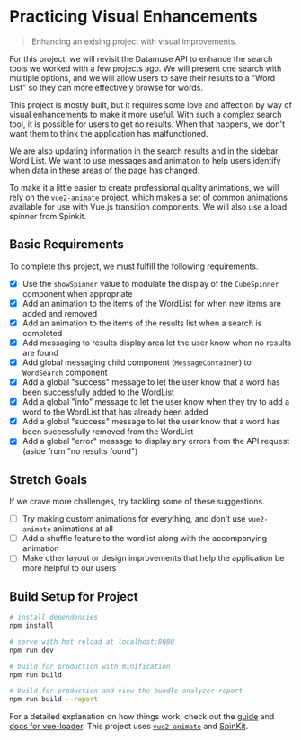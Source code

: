 # Practicing Visual Enhancements

> Enhancing an exising project with visual improvements.

For this project, we will revisit the Datamuse API to enhance the search tools
we worked with a few projects ago. We will present one search with multiple
options, and we will allow users to save their results to a "Word List" so they
can more effectively browse for words.

This project is mostly built, but it requires some love and affection by way of
visual enhancements to make it more useful. With such a complex search tool, it
is possible for users to get no results. When that happens, we don't want them
to think the application has malfunctioned.

We are also updating information in the search results and in the sidebar Word
List. We want to use messages and animation to help users identify when data in
these areas of the page has changed.

To make it a little easier to create professional quality animations, we will
rely on the [`vue2-animate` project](https://github.com/asika32764/vue2-animate),
which makes a set of common animations available for use with Vue.js transition
components. We will also use a load spinner from Spinkit.

## Basic Requirements
To complete this project, we must fulfill the following requirements.

- [X] Use the `showSpinner` value to modulate the display of the `CubeSpinner` component when appropriate
- [X] Add an animation to the items of the WordList for when new items are added and removed
- [X] Add an animation to the items of the results list when a search is completed
- [X] Add messaging to results display area let the user know when no results are found
- [X] Add global messaging child component (`MessageContainer`) to `WordSearch` component
- [X] Add a global "success" message to let the user know that a word has been successfully added to the WordList
- [X] Add a global "info" message to let the user know when they try to add a word to the WordList that has already been added
- [X] Add a global "success" message to let the user know that a word has been successfully removed from the WordList
- [X] Add a global "error" message to display any errors from the API request (aside from "no results found")

## Stretch Goals
If we crave more challenges, try tackling some of these suggestions.

- [ ] Try making custom animations for everything, and don't use `vue2-animate` animations at all
- [ ] Add a shuffle feature to the wordlist along with the accompanying animation
- [ ] Make other layout or design improvements that help the application be more helpful to our users

## Build Setup for Project

``` bash
# install dependencies
npm install

# serve with hot reload at localhost:8080
npm run dev

# build for production with minification
npm run build

# build for production and view the bundle analyzer report
npm run build --report
```

For a detailed explanation on how things work, check out the [guide](http://vuejs-templates.github.io/webpack/) and [docs for vue-loader](http://vuejs.github.io/vue-loader). This project uses [`vue2-animate`](https://github.com/asika32764/vue2-animate) and [SpinKit](http://tobiasahlin.com/spinkit/).
